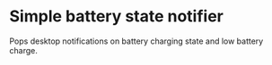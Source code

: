 # Simple battery state notifier
Pops desktop notifications on battery charging state and low battery charge.

